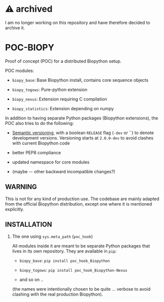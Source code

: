 # :warning: archived

I am no longer working on this repository and have therefore decided to archive it.


# POC-BIOPY

Proof of concept (POC) for a distributed Biopython setup.

POC modules:

  * `biopy_base`: Base Biopython install, contains core sequence objects

  * `biopy_togows`: Pure-python extension

  * `biopy_nexus`: Extension requiring C compilation

  * `biopy_statistics`: Extension depending on numpy

In addition to having separate Python packages (Biopython extensions),
the POC also tries to do the following:

  * [Semantic versioning](http://semver.org/), with a boolean `RELEASE` flag (`-dev` or ``) to denote development versions. Versioning starts at `2.0.0-dev` to avoid clashes with current Biopython code

  * better PEP8 compliance

  * updated namespace for core modules

  * (maybe -- other backward incompatible changes?)


## WARNING

This is not for any kind of production use. The codebase are mainly adapted
from the official Biopython distribution, except one where it is mentioned
explicitly.


## INSTALLATION

1. The one using `sys.meta_path` (`poc_hook`)
  
   All modules inside it are meant to be separate Python packages that lives
   in its own repository. They are available in `pip`:

   * `biopy_base`: `pip install poc_hook_Biopython`

   * `biopy_togows`: `pip install poc_hook_Biopython-Nexus`

   * and so on ..

   (the names were intentionally chosen to be quite ... verbose to avoid
   clashing with the real production Biopython).

